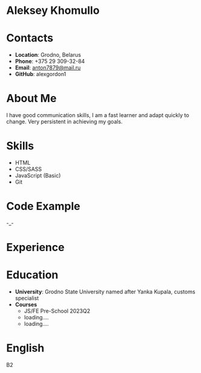 **Aleksey Khomullo**
=====
**Contacts**
=====
+ **Location**: Grodno, Belarus
+ **Phone**: +375 29 309-32-84
+ **Email**: anton7879@mail.ru
+ **GitHub**: alexgordon1
  
**About Me**
=====
I have good communication skills, I am a fast learner and adapt quickly to change.
Very persistent in achieving my goals.

**Skills**
=====
+ HTML
+ CSS/SASS
+ JavaScript (Basic)
+ Git

**Code Example**
=====
-_-

**Experience**
=====

**Education**
====

  + **University**: Grodno State University named after Yanka Kupala, customs specialist
  + **Courses**
      - JS/FE Pre-School 2023Q2
      - loading....
      - loading....


**English**
====
B2
